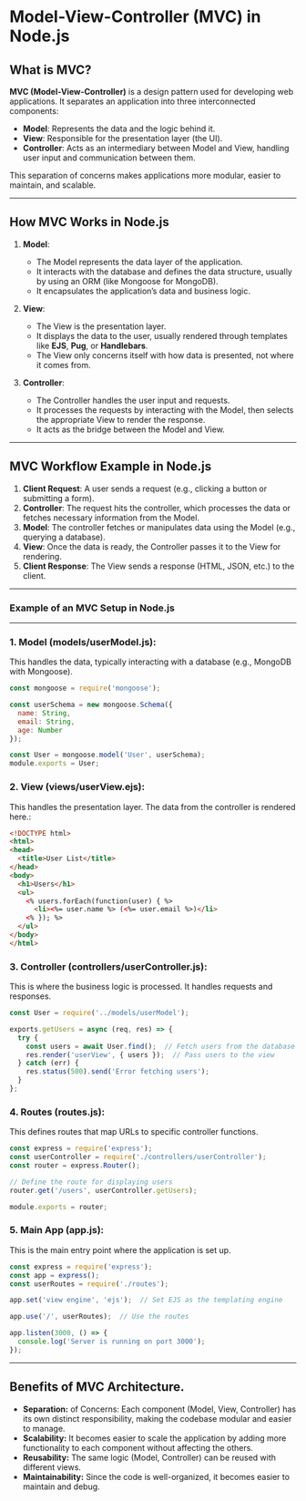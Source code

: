 # Model-View-Controller (MVC) in Node.js

## What is MVC?

**MVC (Model-View-Controller)** is a design pattern used for developing web applications. It separates an application into three interconnected components:
- **Model**: Represents the data and the logic behind it.
- **View**: Responsible for the presentation layer (the UI).
- **Controller**: Acts as an intermediary between Model and View, handling user input and communication between them.

This separation of concerns makes applications more modular, easier to maintain, and scalable.

---

## How MVC Works in Node.js

1. **Model**:
   - The Model represents the data layer of the application.
   - It interacts with the database and defines the data structure, usually by using an ORM (like Mongoose for MongoDB).
   - It encapsulates the application’s data and business logic.

2. **View**:
   - The View is the presentation layer.
   - It displays the data to the user, usually rendered through templates like **EJS**, **Pug**, or **Handlebars**.
   - The View only concerns itself with how data is presented, not where it comes from.

3. **Controller**:
   - The Controller handles the user input and requests.
   - It processes the requests by interacting with the Model, then selects the appropriate View to render the response.
   - It acts as the bridge between the Model and View.

---

## MVC Workflow Example in Node.js

1. **Client Request**: A user sends a request (e.g., clicking a button or submitting a form).
2. **Controller**: The request hits the controller, which processes the data or fetches necessary information from the Model.
3. **Model**: The controller fetches or manipulates data using the Model (e.g., querying a database).
4. **View**: Once the data is ready, the Controller passes it to the View for rendering.
5. **Client Response**: The View sends a response (HTML, JSON, etc.) to the client.

---

### Example of an MVC Setup in Node.js


---

### 1. **Model** (models/userModel.js):
This handles the data, typically interacting with a database (e.g., MongoDB with Mongoose).
```js
const mongoose = require('mongoose');

const userSchema = new mongoose.Schema({
  name: String,
  email: String,
  age: Number
});

const User = mongoose.model('User', userSchema);
module.exports = User;
```
### 2. **View** (views/userView.ejs):

This handles the presentation layer. The data from the controller is rendered here.:

```html
<!DOCTYPE html>
<html>
<head>
  <title>User List</title>
</head>
<body>
  <h1>Users</h1>
  <ul>
    <% users.forEach(function(user) { %>
      <li><%= user.name %> (<%= user.email %>)</li>
    <% }); %>
  </ul>
</body>
</html>
```

### 3. **Controller** (controllers/userController.js):
This is where the business logic is processed. It handles requests and responses.
```js
const User = require('../models/userModel');

exports.getUsers = async (req, res) => {
  try {
    const users = await User.find();  // Fetch users from the database
    res.render('userView', { users });  // Pass users to the view
  } catch (err) {
    res.status(500).send('Error fetching users');
  }
};
```

### 4. **Routes** (routes.js):
This defines routes that map URLs to specific controller functions.
```js
const express = require('express');
const userController = require('./controllers/userController');
const router = express.Router();

// Define the route for displaying users
router.get('/users', userController.getUsers);

module.exports = router;
```

### 5. Main App (app.js):
This is the main entry point where the application is set up.

```js
const express = require('express');
const app = express();
const userRoutes = require('./routes');

app.set('view engine', 'ejs');  // Set EJS as the templating engine

app.use('/', userRoutes);  // Use the routes

app.listen(3000, () => {
  console.log('Server is running on port 3000');
});
```
---

## Benefits of MVC Architecture.

- **Separation:** of Concerns: Each component (Model, View, Controller) has its own distinct responsibility, making the codebase modular and easier to manage.
- **Scalability:** It becomes easier to scale the application by adding more functionality to each component without affecting the others.
- **Reusability:** The same logic (Model, Controller) can be reused with different views.
- **Maintainability:** Since the code is well-organized, it becomes easier to maintain and debug.